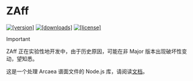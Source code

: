 # ZAff

<p>
  <a href="https://www.npmjs.com/package/zaff"><img src="https://img.shields.io/npm/v/zaff.svg?style=flat" alt="[version]"></a>
  <a href="https://www.npmjs.com/package/zaff"><img src="https://img.shields.io/npm/dm/zaff.svg?style=flat" alt="[downloads]"></a>
  <a href="https://github.com/KazariEX/zaff/blob/main/LICENSE"><img src="https://img.shields.io/github/license/KazariEX/zaff.svg?style=flat" alt="[license]"></a>
</p>

> [!IMPORTANT]
> ZAff 正在实验性地开发中，由于历史原因，可能在非 Major 版本出现破坏性变动，望知悉。

这是一个处理 Arcaea 谱面文件的 Node.js 库，请阅读[文档](https://zaff.bikari.top)。
